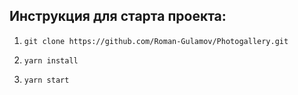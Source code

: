 ## Инструкция для старта проекта:

1. `git clone https://github.com/Roman-Gulamov/Photogallery.git`

2. `yarn install`

3. `yarn start`
